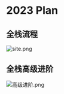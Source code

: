 # 2023 Plan

## 全栈流程

![site.png](https://s2.loli.net/2023/09/19/DWzgaRKuOhteoV6.png)

## 全栈高级进阶

![高级进阶.png](https://s2.loli.net/2023/09/19/1gQu7t3Zr5TbHOC.png)



